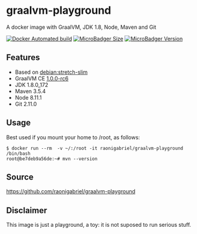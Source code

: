 # graalvm-playground
A docker image with GraalVM, JDK 1.8, Node, Maven and Git

[![Docker Automated build](https://img.shields.io/docker/automated/raonigabriel/graalvm-playground.svg)](https://hub.docker.com/r/raonigabriel/graalvm-playground/)
[![MicroBadger Size](https://images.microbadger.com/badges/image/raonigabriel/graalvm-playground.svg)](https://microbadger.com/images/raonigabriel/graalvm-playground)
[![MicroBadger Version](https://images.microbadger.com/badges/version/raonigabriel/graalvm-playground.svg)](https://microbadger.com/images/raonigabriel/graalvm-playground)

## Features
- Based on [debian:stretch-slim](https://hub.docker.com/r/library/debian/)
- GraalVM CE [1.0.0-rc6](https://github.com/oracle/graal/releases/tag/vm-1.0.0-rc6)
- JDK 1.8.0_172
- Maven 3.5.4
- Node 8.11.1
- Git 2.11.0

## Usage
Best used if you mount your home to /root, as follows:
```
$ docker run --rm  -v ~/:/root -it raonigabriel/graalvm-playground /bin/bash
root@be7deb9a56de:~# mvn --version
```
## Source
https://github.com/raonigabriel/graalvm-playground

## Disclaimer
This image is just a playground, a toy: it is not suposed to run serious stuff.
